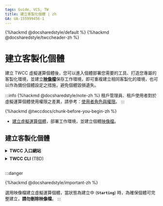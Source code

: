 ```yaml
---
tags: Guide, VCS, TW
title: 建立客製化個體 | zh
GA: UA-155999456-1
---
```


{%hackmd @docsharedstyle/default %}
{%hackmd @docsharedstyle/twccheader-zh %}


# 建立客製化個體

建立 TWCC 虛擬運算個體後，您可以進入個體部署您需要的工具、打造您專屬的客製化環境，並建立[**映像檔**](https://man.twcc.ai/@twccdocs/vcs-vds-instance-image-zh)保存工作環境，即可重複建立相同客製化的環境，也可以作為備份個體設定之措施，避免個體毀損遺失。

:::info
{%hackmd @docsharedstyle/note-zh %}
租戶管理員、租戶使用者對於虛擬運算個體使用權限之差異，請參考：[<ins>使用者角色與權限</ins>](https://man.twcc.ai/@twccdocs/role-main-zh/https%3A%2F%2Fman.twcc.ai%2F%40twccdocs%2Frole-compute-zh#虛擬運算服務)。
:::


{%hackmd @twccdocs/chunk-before-you-begin-zh %}
- [建立虛擬運算個體](https://man.twcc.ai/@twccdocs/guide-vcs-create-zh)，部署工作環境，並建立個體[映像檔](https://man.twcc.ai/@twccdocs/vcs-vds-instance-image-zh)。

## 建立客製化個體

<details class="docspoiler">

<summary><b>TWCC 入口網站</b></summary>
<br>

建立步驟同參考 [<ins>建立虛擬運算個體</ins>](https://man.twcc.ai/@twccdocs/guide-vcs-create-zh)，僅「**映像檔**」改選擇所要回復的映像檔版本 `(private)xxx您自訂的映像檔名稱xxx`，即可完成建立。

![](https://cos.twcc.ai/SYS-MANUAL/uploads/upload_020639a28b42ede29aa4ca4ceb1612a5.png)


</details>

<!-- Space -->

<div style="height:8px"></div>

<!-- CLI start -->

<details class="docspoiler">

<summary><b>TWCC CLI</b> (TBD) </summary>

</details>

<br>

:::danger

{%hackmd @docsharedstyle/important-zh %}

選用映像檔建立虛擬運算個體，當狀態為建立中 (**`Starting`**) 時，為確保個體可完整建立，**請勿刪除映像檔**。
:::
